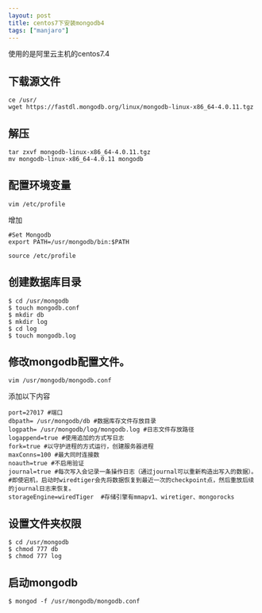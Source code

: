 ```yaml
---
layout: post
title: centos7下安装mongodb4
tags: ["manjaro"]
---
```


使用的是阿里云主机的centos7.4

## 下载源文件
~~~
ce /usr/
wget https://fastdl.mongodb.org/linux/mongodb-linux-x86_64-4.0.11.tgz

~~~

## 解压
~~~
tar zxvf mongodb-linux-x86_64-4.0.11.tgz 
mv mongodb-linux-x86_64-4.0.11 mongodb
~~~

## 配置环境变量
~~~
vim /etc/profile
~~~

增加
~~~
#Set Mongodb
export PATH=/usr/mongodb/bin:$PATH

~~~

~~~
source /etc/profile
~~~

## 创建数据库目录
~~~
$ cd /usr/mongodb
$ touch mongodb.conf
$ mkdir db
$ mkdir log
$ cd log
$ touch mongodb.log
~~~

## 修改mongodb配置文件。
~~~
vim /usr/mongodb/mongodb.conf
~~~

添加以下内容
~~~
port=27017 #端口
dbpath= /usr/mongodb/db #数据库存文件存放目录
logpath= /usr/mongodb/log/mongodb.log #日志文件存放路径
logappend=true #使用追加的方式写日志
fork=true #以守护进程的方式运行，创建服务器进程
maxConns=100 #最大同时连接数
noauth=true #不启用验证
journal=true #每次写入会记录一条操作日志（通过journal可以重新构造出写入的数据）。
#即使宕机，启动时wiredtiger会先将数据恢复到最近一次的checkpoint点，然后重放后续的journal日志来恢复。
storageEngine=wiredTiger  #存储引擎有mmapv1、wiretiger、mongorocks
~~~

## 设置文件夹权限
~~~
$ cd /usr/mongodb
$ chmod 777 db
$ chmod 777 log
~~~
## 启动mongodb

~~~
$ mongod -f /usr/mongodb/mongodb.conf
~~~

